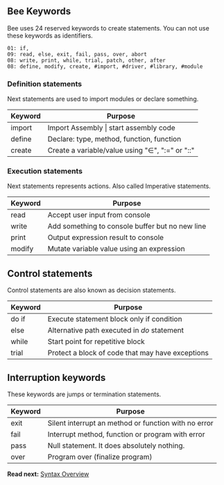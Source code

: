## Bee Keywords

Bee uses 24 reserved keywords to create statements. You can not use these keywords as identifiers. 

```
01: if,
09: read, else, exit, fail, pass, over, abort
08: write, print, while, trial, patch, other, after 
08: define, modify, create, #import, #driver, #library, #module
```

### Definition statements

Next statements are used to import modules or declare something.

| Keyword  | Purpose
|----------|--------------------------------------------------
| import   | Import Assembly \| start assembly code
| define   | Declare: type, method, function, function
| create   | Create a variable/value using "∈", ":=" or "::"


### Execution statements

Next statements represents actions. Also called Imperative statements.

| Keyword  | Purpose
|----------|--------------------------------------------------
| read     | Accept user input from console 
| write    | Add something to console buffer but no new line 
| print    | Output expression result to console 
| modify   | Mutate variable value using an expression

## Control statements

Control statements are also known as decision statements.

| Keyword  | Purpose
|----------|----------------------------------------------------
| do if    | Execute statement block only if condition
| else     | Alternative path executed in _do_ statement
| while    | Start point for repetitive block
| trial    | Protect a block of code that may have exceptions

## Interruption keywords

These keywords are jumps or termination statements.

| Keyword  | Purpose
|----------|--------------------------------------------------
| exit     | Silent interrupt an method or function with no error 
| fail     | Interrupt method, function or program with error 
| pass     | Null statement. It does absolutely nothing.
| over     | Program over (finalize program)

**Read next:** [Syntax Overview](overview.md)